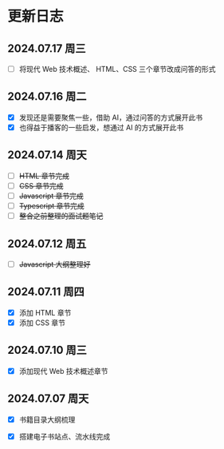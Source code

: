
# 更新日志


## 2024.07.17 周三
- [ ] 将现代 Web 技术概述、 HTML、CSS 三个章节改成问答的形式

## 2024.07.16 周二

- [x] 发现还是需要聚焦一些，借助 AI，通过问答的方式展开此书
- [x] 也得益于播客的一些启发，想通过 AI 的方式展开此书

## 2024.07.14 周天

- [ ] ~~HTML 章节完成~~
- [ ] ~~CSS 章节完成~~
- [ ] ~~Javascript 章节完成~~
- [ ] ~~Typescript 章节完成~~
- [ ] ~~整合之前整理的面试题笔记~~

## 2024.07.12 周五

- [ ] ~~Javascript 大纲整理好~~

## 2024.07.11 周四

- [x] 添加 HTML 章节
- [x] 添加 CSS 章节

## 2024.07.10 周三

- [x] 添加现代 Web 技术概述章节

## 2024.07.07 周天

- [x] 书籍目录大纲梳理
- [x] 搭建电子书站点、流水线完成

